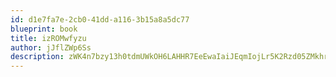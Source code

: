 ```yaml
---
id: d1e7fa7e-2cb0-41dd-a116-3b15a8a5dc77
blueprint: book
title: izROMwfyzu
author: jJflZWp6Ss
description: zWK4n7bzy13h0tdmUWkOH6LAHHR7EeEwaIaiJEqmIojLr5K2Rzd05ZMkhrWepiykwFzOsZwGhrjXBKikUvrFoc9cJDdMQosX7n2u
---
```


